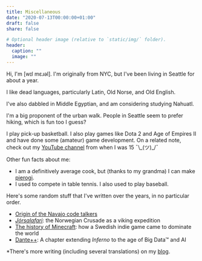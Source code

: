 ```yaml
---
title: Miscellaneous
date: "2020-07-13T00:00:00+01:00"
draft: false
share: false

# Optional header image (relative to `static/img/` folder).
header:
  caption: ""
  image: ""
---
```


Hi, I'm [wɪl mɛɹəl]. I'm originally from NYC, but I've been living in Seattle for about a year.
<!-- ±ɛ/æ distinction -->

I like dead languages, particularly Latin, Old Norse, and Old English.
<!-- Strangely enough, I took a class where we learned Proto Indo European. -->
I've also dabbled in Middle Egyptian, and am considering studying Nahuatl.

I'm a big proponent of the urban walk. People in Seattle seem to prefer hiking, which is fun too I guess?

I play pick-up basketball. I also play games like Dota 2 and Age of Empires II and have done some (amateur) game development. On a related note, check out my [YouTube channel](https://www.youtube.com/snorridevteam) from when I was 15 ¯\\\_(ツ)\_/¯

Other fun facts about me:

* I am a definitively average cook, but (thanks to my grandma) I can make [pierogi](https://en.wikipedia.org/wiki/Pierogi).
* I used to compete in table tennis. I also used to play baseball.

Here's some random stuff that I've written over the years, in no particular order.

* [Origin of the Navajo code talkers](/files/NavajoCodeTalkers.pdf)
* [*Jórsalafari*](/files/Jorsalafari.pdf): the Norwegian Crusade as a viking expedition
* [The history of Minecraft](https://www.packerintersections.com/the-history-of-minecraft-how-a-swedish-indie-game-came-to-dominate-the-world.html): how a Swedish indie game came to dominate the world
* [Dante++](/files/dantepp.pdf): A chapter extending *Inferno* to the age of Big Data™ and AI

*There's more writing (including several translations) on my [blog](/post/).